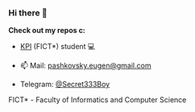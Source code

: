 ### Hi there 👋
**Check out my repos c:**

- [KPI](https://en.wikipedia.org/wiki/Igor_Sikorsky_Kyiv_Polytechnic_Institute) (FICT*) student 💻

- :mailbox: Mail: pashkovsky.eugen@gmail.com

- Telegram: [@Secret333Boy](https://t.me/Secret333Boy)


FICT* - Faculty of Informatics and Computer Science
<!--
**Secret333Boy/secret333boy** is a ✨ _special_ ✨ repository because its `README.md` (this file) appears on your GitHub profile.

Here are some ideas to get you started:

- 🔭 I’m currently working on ...
- 🌱 I’m currently learning ...
- 👯 I’m looking to collaborate on ...
- 🤔 I’m looking for help with ...
- 💬 Ask me about ...
- 📫 How to reach me: ...
- 😄 Pronouns: ...
- ⚡ Fun fact: ...
-->
